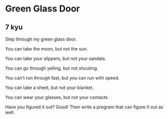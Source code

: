 # Green Glass Door
## 7 kyu

Step through my green glass door.

You can take the moon, but not the sun.

You can take your slippers, but not your sandals.

You can go through yelling, but not shouting.

You can't run through fast, but you can run with speed.

You can take a sheet, but not your blanket.

You can wear your glasses, but not your contacts.

Have you figured it out? Good! Then write a program that can figure it out as well.

